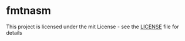 # fmtnasm

This project is licensed under the mit License - see the [LICENSE](LICENSE) file for details

